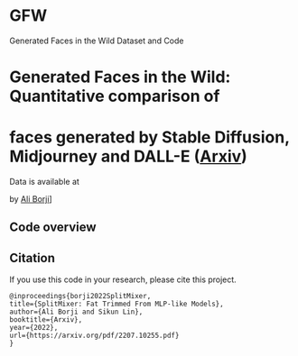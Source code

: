 # GFW
Generated Faces in the Wild Dataset and Code

# Generated Faces in the Wild: Quantitative comparison of 
# faces generated by Stable Diffusion, Midjourney and DALL-E ([Arxiv](https://arxiv.org/pdf/2207.10255.pdf))

Data is available at 



by [Ali Borji](https://github.com/aliborji)]




## Code overview




## Citation

If you use this code in your research, please cite this project.

```
@inproceedings{borji2022SplitMixer,
title={SplitMixer: Fat Trimmed From MLP-like Models},
author={Ali Borji and Sikun Lin},
booktitle={Arxiv},
year={2022},
url={https://arxiv.org/pdf/2207.10255.pdf}
}

